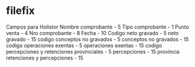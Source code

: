 # filefix
Campos para Holistor
Nombre comprobante - 5
Tipo comprobante - 1
Punto venta - 4
Nro comprobante - 8
Fecha - 10
Codigo neto gravado - 5
neto gravado - 15
codigo conceptos no gravados - 5
conceptos no gravados - 15
codigo operaciones exentas - 5
operaciones exentas - 15
codigo percepciones y retenciones provinciales - 5
percepciones - 15
provincia retenciones y percepciones - 15